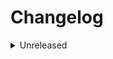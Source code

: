 # Changelog

<details>
<summary>Unreleased</summary>

### BREAKING CHANGES

### New features

- add Registration
    + Command: `\BSP\Action\Registration\RegisterUser`
    + Handler: `\BSP\Action\Registration\RegisterUserHandler`
    + Event: `\BSP\Action\Registration\UserRegistered`
- add Forgotten password declaration
    + Command: `\BSP\Action\ForgottenPasswordDeclaration\DeclareForgottenPassword`
    + Handler: `\BSP\Action\ForgottenPasswordDeclaration\DeclareForgottenPasswordHandler`
    + Event: `\BSP\Action\ForgottenPasswordDeclaration\ForgottenPasswordDeclared`
- add Password update
    + Command: `\BSP\Action\PasswordUpdate\UpdatePassword`
    + Handler: `\BSP\Action\PasswordUpdate\UpdatePasswordHandler`
    + Event: `\BSP\Action\PasswordUpdate\PasswordUpdated`

### Bugfixes

</details>
